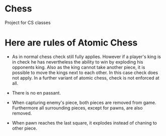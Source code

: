 # Chess
Project for CS classes

# Here are rules of Atomic Chess
- As in normal chess check still fully applies. However if a player's king is in check he has nevertheless the ability to win by exploding his opponents king. Also as the king cannot take another piece, it is possible to move the kings next to each other. In this case check does not apply. In a further variant of atomic chess, check is not enforced at all.
- There is no en passant.

- When capturing enemy's piece, both pieces are removed from game. Furthermore all surrounding pieces, except for pawns, are also removed.

- When pawn reaches the last square, it explodes instead of chaning to other piece.